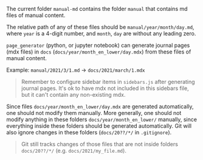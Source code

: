 The current folder `manual-md` contains the folder `manual` that contains md files of manual content.

The relative path of any of these files should be `manual/year/month/day.md`, where `year` is a 4-digit number, and `month`, `day` are without any leading zero.

`page_generator` (python, or jupyter notebook) can generate journal pages (mdx files) in `docs` (`docs/year/month_en_lower/day.mdx`) from these files of manual content.

Example: `manual/2021/3/1.md` -> `docs/2021/march/1.mdx`

> Remember to configure sidebar items in `sidebars.js` after generating journal pages. It's ok to have mdx not included in this sidebars file, but it can't contain any non-existing mdx.

Since files `docs/year/month_en_lower/day.mdx` are generated automatically, one should not modify them manually. More generally, one should not modify anything in these folders `docs/year/month_en_lower/` manually, since everything inside these folders should be generated automatically. Git will also ignore changes in these folders (`docs/20??/*/` in `.gitignore`).

> Git still tracks changes of those files that are not inside folders `docs/20??/*/` (e.g. `docs/2021/my_file.md`).
